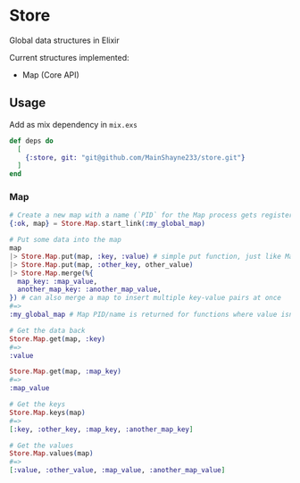 # Store
Global data structures in Elixir

Current structures implemented:
- Map (Core API)

## Usage
Add as mix dependency in `mix.exs`
```elixir
def deps do
  [
    {:store, git: "git@github.com/MainShayne233/store.git"}
  ]
end
```

### Map
```elixir
# Create a new map with a name (`PID` for the Map process gets registered with the name)
{:ok, map} = Store.Map.start_link(:my_global_map)

# Put some data into the map
map
|> Store.Map.put(map, :key, :value) # simple put function, just like Map.put
|> Store.Map.put(map, :other_key, other_value)
|> Store.Map.merge(%{
  map_key: :map_value,
  another_map_key: :another_map_value,
}) # can also merge a map to insert multiple key-value pairs at once
#=>
:my_global_map # Map PID/name is returned for functions where value isn't returned

# Get the data back
Store.Map.get(map, :key)
#=>
:value

Store.Map.get(map, :map_key)
#=>
:map_value

# Get the keys
Store.Map.keys(map)
#=>
[:key, :other_key, :map_key, :another_map_key]

# Get the values
Store.Map.values(map)
#=>
[:value, :other_value, :map_value, :another_map_value]
```
